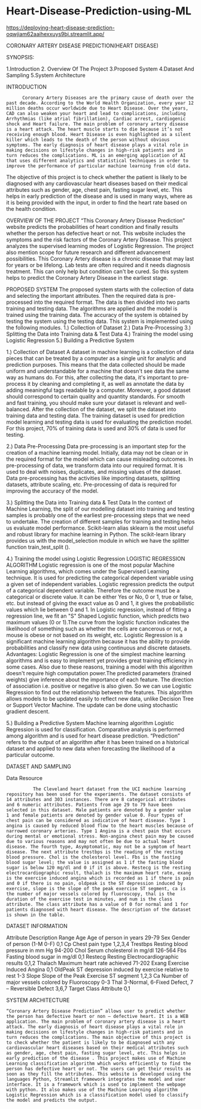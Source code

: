 # Heart-Disease-Prediction-using-ML

https://deploying-heart-disease-prediction-oqwjiam62aaihexxuys9bj.streamlit.app/

CORONARY ARTERY DISEASE PREDICTION(HEART DISEASE)

SYNOPSIS:

1.Introduction
2. Overview Of The Project
3.Proposed System
4.Dataset And Sampling
5.System Architecture

INTRODUCTION

          Coronary Artery Diseases are the primary cause of death over the past decade. According to the World Health Organization, every year 12 million deaths occur worldwide due to Heart Disease. Over the years, CAD can also weaken your heart and lead to complications, including Arrhythmias (like atrial fibrillation), Cardiac arrest, cardiogenic shock and Heart failure. The main problem of coronary artery disease is a heart attack. The heart muscle starts to die because it’s not receiving enough blood. Heart Disease is even highlighted as a silent killer which leads to the death of the person without obvious symptoms. The early diagnosis of heart disease plays a vital role in making decisions on lifestyle changes in high-risk patients and in turn reduces the complications. ML is an emerging application of AI that uses different analytics and statistical techniques in order to improve the performance of particular machine learning from old data.
The objective of this project is to check whether the patient is likely to be diagnosed with any cardiovascular heart diseases based on their medical attributes such as gender, age, chest pain, fasting sugar level, etc. This helps in early prediction of the disease and is used in many ways, where as it is being provided with the input, in order to find the heart rate based on the health condition.

OVERVIEW OF THE PROJECT
        “This Coronary Artery Disease Prediction” website predicts the probabilities of heart condition and finally results whether  the person has defective heart or not. This website includes the symptoms and the risk factors of the Coronary Artery Disease. This project analyzes the supervised learning modes of Logistic Regression. The project also mention scope for future research and different advancement possibilities. This Coronary Artery disease is a chronic disease that may last for years or be lifelong. Lab tests are often required and it needs diagnosis treatment. This can only help but condition can't be cured. So this system helps to predict the Coronary Artery Disease in the earliest stage.

PROPOSED SYSTEM
             The proposed system starts with the collection of data and selecting the important attributes. Then the required data is pre-processed into the required format. The data is then divided into two parts training and testing data. The algorithms are applied and the model is trained using the training data. The accuracy of the system is obtained by testing the system using the testing data. This system is implemented using the following modules.
1.) Collection of Dataset
2.) Data Pre-Processing
3.) Splitting the Data into Training data & Test Data
4.) Training the model using Logistic Regression
5.) Building a Predictive System

1.) Collection of Dataset
          A dataset in machine learning is a collection of data pieces that can be treated by a computer as a single unit for analytic and prediction purposes. This means that the data collected should be made uniform and understandable for a machine that doesn't see data the same way as humans do. For this, after collecting the data, it's important to pre-process it by cleaning and completing it, as well as annotate the data by adding meaningful tags readable by a computer.
Moreover, a good dataset should correspond to certain quality and quantity standards. For smooth and fast training, you should make sure your dataset is relevant and well-balanced. After the collection of the dataset, we split the dataset into training data and testing data. The training dataset is used for prediction model learning and testing data is used for evaluating the prediction model. For this project, 70% of training data is used and 30% of data is used for testing.
	    
	    
2.) Data Pre-Processing
                 Data pre-processing is an important step for the creation of a machine learning model. Initially, data may not be clean or in the required format for the model which can cause misleading outcomes. In pre-processing of data, we transform data into our required format. It is used to deal with noises, duplicates, and missing values of the dataset. Data pre-processing has the activities like importing datasets, splitting datasets, attribute scaling, etc. Pre-processing of data is required for improving the accuracy of the model.
 
    
 
3.) Splitting the Data into Training data & Test Data
          In the context of Machine Learning, the split of our modelling dataset into training and testing samples is probably one of the earliest pre-processing steps that we need to undertake. The creation of different samples for training and testing helps us evaluate model performance. Scikit-learn alias sklearn is the most useful and robust library for machine learning in Python. The scikit-learn library provides us with the model_selection module in which we have the splitter function train_test_split ().
                                                     
 
4.) Training the model using Logistic Regression
LOGISTIC REGRESSION ALGORITHM
       Logistic regression is one of the most popular Machine Learning algorithms, which comes under the Supervised Learning technique. It is used for predicting the categorical dependent variable using a given set of independent variables. Logistic regression predicts the output of a categorical dependent variable. 
      Therefore the outcome must be a categorical or discrete value. It can be either Yes or 
No, 0 or 1, true or false, etc. but instead of giving the exact value as 0 and 1, it gives the probabilistic values which lie between 0 and 1.
In Logistic regression, instead of fitting a regression line, we fit an "S" Shaped Logistic function, which predicts two maximum values  (0 or 1).The curve from the logistic function indicates the likelihood of something such as whether the cells are cancerous or not, a mouse is obese or not based on its weight, etc.
        Logistic Regression is a significant machine learning algorithm because it has the ability to provide probabilities and classify new data using continuous and discrete datasets.
Advantages:
                  Logistic Regression is one of the simplest machine learning algorithms and is easy to implement yet provides great training efficiency in some cases. Also due to these reasons, training a model with this algorithm doesn't require high computation power.The predicted parameters (trained weights) give inference about the importance of each feature. The direction of association i.e. positive or negative is also given. So we can use Logistic Regression to find out the relationship between the features.
This algorithm allows models to be updated easily to reflect new data, unlike 
Decision Tree or Support Vector Machine. The update can be done using stochastic gradient descent.
 

5.) Building a Predictive System
            Machine learning algorithm Logistic Regression is used for classification. Comparative analysis is performed among algorithm and is used for heart disease prediction. “Prediction” refers to the output of an algorithm after it has been trained on a historical dataset and applied to new data when forecasting the likelihood of a particular outcome.



 





DATASET AND SAMPLING

Data Resource

              The Cleveland heart dataset from the UCI machine learning repository has been used for the experiments. The dataset consists of 14 attributes and 303 instances. There are 8 categorical attributes and 6 numeric attributes. Patients from age 29 to 79 have been selected in this dataset. Male patients are denoted by a gender value 1 and female patients are denoted by gender value 0. Four types of chest pain can be considered as indicative of heart disease. Type 1 angina is caused by reduced blood flow to the heart muscles because of narrowed coronary arteries. Type 1 Angina is a chest pain that occurs during mental or emotional stress. Non-angina chest pain may be caused due to various reasons and may not often be due to actual heart disease. The fourth type, Asymptomatic, may not be a symptom of heart disease. The next attribute trestbps is the reading of the resting blood pressure. Chol is the cholesterol level. Fbs is the fasting blood sugar level; the value is assigned as 1 if the fasting blood sugar is below 120 mg/dl and 0 if it is above. Restecg is the resting electrocardiographic result, thalach is the maximum heart rate, exang is the exercise induced angina which is recorded as 1 if there is pain and 0 if there is no pain, oldpeak is the ST depression induced by exercise, slope is the slope of the peak exercise ST segment, ca is the number of major vessels colored by fluoroscopy, thal is the duration of the exercise test in minutes, and num is the class attribute. The class attribute has a value of 0 for normal and 1 for patients diagnosed with heart disease. The description of the dataset is shown in the table.


DATASET INFORMATION

Attribute	Description	Range
Age	Age of person in years	29-79
Sex	Gender of person (1-M 0-F)	0,1
Cp	Chest pain type	1,2,3,4
Trestbps	Resting blood pressure in mm Hg	94-200
Chol	Serum cholesterol in mg/dl	126-564
Fbs	Fasting blood sugar in mg/dl	0,1
Restecg	Resting Electrocardiographic results	0,1,2
Thalach	Maximum heart rate achieved	71-202
Exang	Exercise Induced Angina	0,1
OldPeak	ST depression induced by exercise relative to rest	1-3
Slope	Slope of the Peak Exercise ST segment	1,2,3
Ca	Number of major vessels colored by
Fluoroscopy	0-3
Thal	3-Normal, 6-Fixed Defect, 7 – Reversible Defect	3,6,7
Target	Class Attribute	0,1
		





SYSTEM ARCHITECTURE
 
 	“Coronary Artery Disease Prediction” allows user to predict whether the person has defective heart or non – defective heart. It is a WEB application. The main problem of coronary artery disease is a heart attack. The early diagnosis of heart disease plays a vital role in making decisions on lifestyle changes in high-risk patients and in turn reduces the complications. The main objective of this project is to check whether the patient is likely to be diagnosed with any cardiovascular heart diseases based on their medical attributes such as gender, age, chest pain, fasting sugar level, etc. This helps in early prediction of the disease . This project makes use of Machine Learning classification algorithm which works efficiently to find the person has defective heart or not. The users can get their results as soon as they fill the attributes. This website is developed using the languages Python, Streamlit framework integrates the model and user interface. It is a framework which is used to implement the webpage with python. It also makes use of the Machine Learning algorithm Logistic Regression which is a classification model used to classify the model and predicts the output. 
